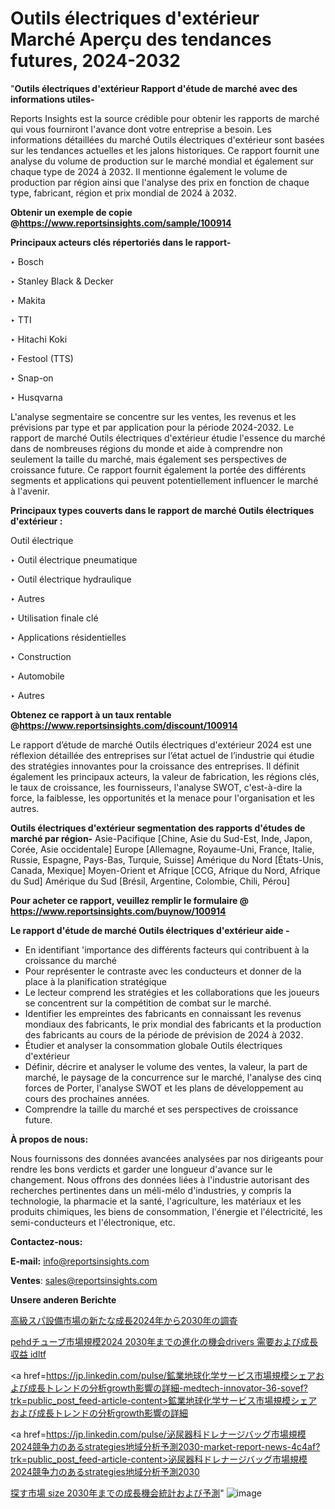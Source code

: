 # Outils électriques d'extérieur Marché Aperçu des tendances futures, 2024-2032

"<strong>Outils électriques d'extérieur Rapport d'étude de marché avec des informations utiles-</strong>

Reports Insights est la source crédible pour obtenir les rapports de marché qui vous fourniront l'avance dont votre entreprise a besoin. Les informations détaillées du marché Outils électriques d'extérieur sont basées sur les tendances actuelles et les jalons historiques. Ce rapport fournit une analyse du volume de production sur le marché mondial et également sur chaque type de 2024 à 2032. Il mentionne également le volume de production par région ainsi que l'analyse des prix en fonction de chaque type, fabricant, région et prix mondial de 2024 à 2032.

<strong><b>Obtenir un exemple de copie @</b></strong><a href=https://www.reportsinsights.com/sample/100914><strong><b>https://www.reportsinsights.com/sample/100914</b></strong></a>

<b>Principaux acteurs clés répertoriés dans le rapport-</b>

<b> </b>‣ Bosch

‣ Stanley Black & Decker

‣ Makita

‣ TTI

‣ Hitachi Koki

‣ Festool (TTS)

‣ Snap-on

‣ Husqvarna

L'analyse segmentaire se concentre sur les ventes, les revenus et les prévisions par type et par application pour la période 2024-2032. Le rapport de marché Outils électriques d'extérieur étudie l'essence du marché dans de nombreuses régions du monde et aide à comprendre non seulement la taille du marché, mais également ses perspectives de croissance future. Ce rapport fournit également la portée des différents segments et applications qui peuvent potentiellement influencer le marché à l'avenir.

<strong>Principaux types couverts dans le rapport de marché Outils électriques d'extérieur :</strong>

Outil électrique

‣ Outil électrique pneumatique

‣ Outil électrique hydraulique

‣ Autres

‣ Utilisation finale clé

‣ Applications résidentielles

‣ Construction

‣ Automobile

‣ Autres

<strong><b>Obtenez ce rapport à un taux rentable @</b></strong><a href=https://www.reportsinsights.com/discount/100914><strong><b>https://www.reportsinsights.com/discount/100914</b></strong></a>

Le rapport d’étude de marché Outils électriques d'extérieur 2024 est une réflexion détaillée des entreprises sur l’état actuel de l’industrie qui étudie des stratégies innovantes pour la croissance des entreprises. Il définit également les principaux acteurs, la valeur de fabrication, les régions clés, le taux de croissance, les fournisseurs, l'analyse SWOT, c'est-à-dire la force, la faiblesse, les opportunités et la menace pour l'organisation et les autres.

<strong>Outils électriques d'extérieur segmentation des rapports d'études de marché par région-</strong>
Asie-Pacifique [Chine, Asie du Sud-Est, Inde, Japon, Corée, Asie occidentale]
Europe [Allemagne, Royaume-Uni, France, Italie, Russie, Espagne, Pays-Bas, Turquie, Suisse]
Amérique du Nord [États-Unis, Canada, Mexique]
Moyen-Orient et Afrique [CCG, Afrique du Nord, Afrique du Sud]
Amérique du Sud [Brésil, Argentine, Colombie, Chili, Pérou]

<strong>Pour acheter ce rapport, veuillez remplir le formulaire @   <a href=https://www.reportsinsights.com/buynow/100914>https://www.reportsinsights.com/buynow/100914</a></strong>

<strong>Le rapport d'étude de marché Outils électriques d'extérieur aide -</strong>
<ul>
  <li>En identifiant 'importance des différents facteurs qui contribuent à la croissance du marché</li>
  <li>Pour représenter le contraste avec les conducteurs et donner de la place à la planification stratégique</li>
  <li>Le lecteur comprend les stratégies et les collaborations que les joueurs se concentrent sur la compétition de combat sur le marché.</li>
  <li>Identifier les empreintes des fabricants en connaissant les revenus mondiaux des fabricants, le prix mondial des fabricants et la production des fabricants au cours de la période de prévision de 2024 à 2032.</li>
  <li>Étudier et analyser la consommation globale Outils électriques d'extérieur</li>
  <li>Définir, décrire et analyser le volume des ventes, la valeur, la part de marché, le paysage de la concurrence sur le marché, l'analyse des cinq forces de Porter, l'analyse SWOT et les plans de développement au cours des prochaines années.</li>
  <li>Comprendre la taille du marché et ses perspectives de croissance future.</li>
</ul>
<strong>À propos de nous:</strong>

Nous fournissons des données avancées analysées par nos dirigeants pour rendre les bons verdicts et garder une longueur d'avance sur le changement. Nous offrons des données liées à l'industrie autorisant des recherches pertinentes dans un méli-mélo d'industries, y compris la technologie, la pharmacie et la santé, l'agriculture, les matériaux et les produits chimiques, les biens de consommation, l'énergie et l'électricité, les semi-conducteurs et l'électronique, etc.

<strong>Contactez-nous:</strong>

<strong>E-mail:</strong> <a href=mailto:info@reportsinsights.com>info@reportsinsights.com</a>

<strong>Ventes</strong>: <a href=mailto:sales@reportsinsights.com>sales@reportsinsights.com</a>

<strong>Unsere anderen Berichte</strong>

<a href=https://www.linkedin.com/pulse/高級スパ設備市場の新たな成長2024年から2030年の調査-community-market-research-qd2df/>高級スパ設備市場の新たな成長2024年から2030年の調査</a>

<a href=https://www.linkedin.com/pulse/pehdチューブ市場規模2024-2030年までの進化の機会drivers-需要および成長収益-idltf/>pehdチューブ市場規模2024 2030年までの進化の機会drivers 需要および成長収益 idltf</a>

<a href=https://jp.linkedin.com/pulse/鉱業地球化学サービス市場規模シェアおよび成長トレンドの分析growth影響の詳細-medtech-innovator-36-sovef?trk=public_post_feed-article-content>鉱業地球化学サービス市場規模シェアおよび成長トレンドの分析growth影響の詳細</a>

<a href=https://jp.linkedin.com/pulse/泌尿器科ドレナージバッグ市場規模2024競争力のあるstrategies地域分析予測2030-market-report-news-4c4af?trk=public_post_feed-article-content>泌尿器科ドレナージバッグ市場規模2024競争力のあるstrategies地域分析予測2030</a>

<a href=https://www.linkedin.com/pulse/探す市場-size-2030年までの成長機会統計および予測-tribunal-analytics-360-dd2vf/>探す市場 size 2030年までの成長機会統計および予測</a>"
![image](https://github.com/daminid12/RIreport/assets/158430485/45caf436-1866-4241-bfa7-bf3488b36abf)
